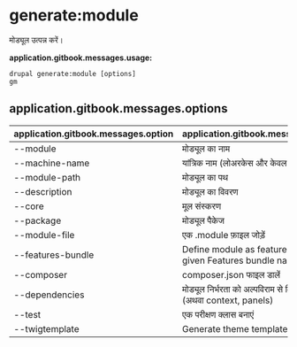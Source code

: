 # generate:module
मोड्यूल उत्पन्न करें।

**application.gitbook.messages.usage:**
```
drupal generate:module [options]
gm
```

## application.gitbook.messages.options
application.gitbook.messages.option | application.gitbook.messages.details
-------|-------------
--module | मोड्यूल का नाम
--machine-name | यांत्रिक नाम (लोअरकेस और केवल अंडरस्कोर)
--module-path | मोड्यूल का पथ
--description | मोड्यूल का विवरण
--core | मूल संस्करण
--package | मोड्यूल पैकेज
--module-file | एक .module फ़ाइल जोड़ें
--features-bundle | Define module as feature using the given Features bundle name
--composer | composer.json फाइल डालें
--dependencies | मोड्यूल निर्भरता को अल्पविराम से विभाजित करें (अथवा context, panels)
--test | एक परीक्षण क्लास बनाएं
--twigtemplate | Generate theme template
